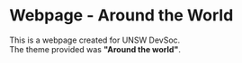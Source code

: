 # Webpage - Around the World
This is a webpage created for UNSW DevSoc.  
The theme provided was **"Around the world"**.